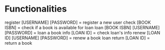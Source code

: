 # Functionalities

register [USERNAME] [PASSWORD] = register a new user
check [BOOK ISBN] = check if a book is available for loan
loan [BOOK ISBN] [USERNAME] [PASSWORD] = loan a book
info [LOAN ID] = check loan's info
renew [LOAN ID] [USERNAME] [PASSWORD] = renew a book loan
return [LOAN ID] = return a book